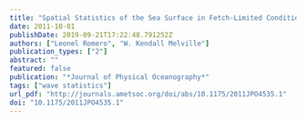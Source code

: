 ```yaml
---
title: "Spatial Statistics of the Sea Surface in Fetch-Limited Conditions"
date: 2011-10-01
publishDate: 2019-09-21T17:22:48.791252Z
authors: ["Leonel Romero", "W. Kendall Melville"]
publication_types: ["2"]
abstract: ""
featured: false
publication: "*Journal of Physical Oceanography*"
tags: ["wave statistics"]
url_pdf: "http://journals.ametsoc.org/doi/abs/10.1175/2011JPO4535.1"
doi: "10.1175/2011JPO4535.1"
---
```


